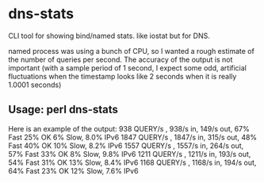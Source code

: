 # dns-stats
CLI tool for showing bind/named stats. like iostat but for DNS.

named process was using a bunch of CPU, so I wanted a rough estimate
of the number of queries per second.  The accuracy of the output is
not important (with a sample period of 1 second, I expect some odd,
artificial fluctuations when the timestamp looks like 2 seconds when it is
really 1.0001 seconds)

## Usage: perl dns-stats 
Here is an example of the output:
  938 QUERY/s ,   938/s in,   149/s out, 67% Fast 25% OK  6% Slow, 8.0% IPv6
 1847 QUERY/s ,  1847/s in,   315/s out, 48% Fast 40% OK 10% Slow, 8.2% IPv6
 1557 QUERY/s ,  1557/s in,   264/s out, 57% Fast 33% OK  8% Slow, 9.8% IPv6
 1211 QUERY/s ,  1211/s in,   193/s out, 54% Fast 31% OK 13% Slow, 8.4% IPv6
 1168 QUERY/s ,  1168/s in,   194/s out, 64% Fast 23% OK 12% Slow, 7.6% IPv6



